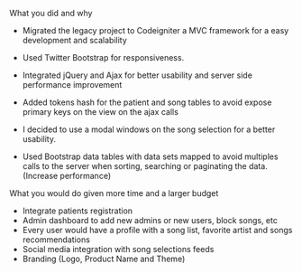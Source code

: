 What you did and why

* Migrated the legacy project to Codeigniter a MVC framework for a easy development and scalability

* Used Twitter Bootstrap for responsiveness.

* Integrated jQuery and Ajax for better usability and server side performance improvement

* Added tokens hash for the patient and song tables to avoid expose primary keys on the view on the ajax calls

* I decided to use a modal windows on the song selection for a better usability.

* Used Bootstrap data tables with data sets mapped to avoid multiples calls to the server when sorting, searching or paginating the data. (Increase performance)


What you would do given more time and a larger budget

* Integrate patients registration
* Admin dashboard to add new admins or new users, block songs, etc
* Every user would have a profile with a song list, favorite artist and songs recommendations
* Social media integration with song selections feeds
* Branding (Logo, Product Name and Theme)
